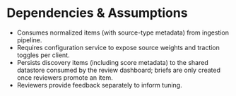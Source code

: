 # Dependencies & Assumptions
- Consumes normalized items (with source-type metadata) from ingestion pipeline.
- Requires configuration service to expose source weights and traction toggles per client.
- Persists discovery items (including score metadata) to the shared datastore consumed by the review dashboard; briefs are only created once reviewers promote an item.
- Reviewers provide feedback separately to inform tuning.
